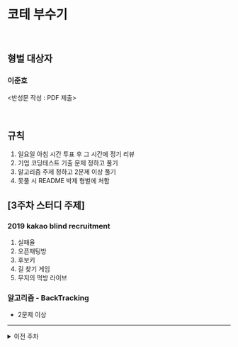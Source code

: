 # 코테 부수기
<br>

## 형벌 대상자
### 이준호
<반성문 작성 : PDF 제출>

<br>

## 규칙
1. 일요일 아침 시간 투표 후 그 시간에 정기 리뷰
2. 기업 코딩테스트 기출 문제 정하고 풀기
3. 알고리즘 주제 정하고 2문제 이상 풀기
4. 못풀 시 README 박제 형벌에 처함

## [3주차 스터디 주제]
### 2019 kakao blind recruitment
1. 실패율
2. 오픈채팅방
3. 후보키
4. 길 찾기 게임
5. 무지의 먹방 라이브

### 알고리즘 - BackTracking
- 2문제 이상

---
<details>
  <summary>이전 주차</summary>
  
  ## [1주차 스터디 주제]
  ### 2018 kakao blind recruitment
  1. 다트 게임 
  2. 캐시 
  3. 프렌즈4블록 
  4. 추석 트래픽 
  
  ### 알고리즘 - Trie
  - 2문제 이상
  
</br>

  ## [2주차 스터디 주제]
  ### 2018 kakao blind recruitment
  1. [3차] 압축
  2. [3차] 파일명 정렬
  3. [3차] 방금그곡
  4. [1차] 셔틀버스
  5. [3차] 자동완성

  ### 알고리즘 - Union Find (Disjoint Set)
  - 2문제 이상
</details>
